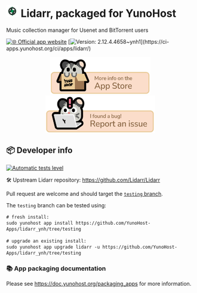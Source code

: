 <!--
N.B.: This README was automatically generated by <https://github.com/YunoHost/apps_tools/blob/main/readme_generator>
It shall NOT be edited by hand.
-->

<h1>
  <img src="https://raw.githubusercontent.com/YunoHost/apps/main/logos/lidarr.png" width="32px" alt="Logo of Lidarr">
  Lidarr, packaged for YunoHost
</h1>

Music collection manager for Usenet and BitTorrent users

[![🌐 Official app website](https://img.shields.io/badge/Official_app_website-darkgreen?style=for-the-badge)](https://lidarr.audio)
[![Version: 2.12.4.4658~ynh1](https://img.shields.io/badge/Version-2.12.4.4658~ynh1-rgba(0,150,0,1)?style=for-the-badge)](https://ci-apps.yunohost.org/ci/apps/lidarr/)

<div align="center">
<a href="https://apps.yunohost.org/app/lidarr"><img height="100px" src="https://github.com/YunoHost/yunohost-artwork/raw/refs/heads/main/badges/neopossum-badges/badge_more_info_on_the_appstore.svg"/></a>
<a href="https://github.com/YunoHost-Apps/lidarr_ynh/issues"><img height="100px" src="https://github.com/YunoHost/yunohost-artwork/raw/refs/heads/main/badges/neopossum-badges/badge_report_an_issue.svg"/></a>
</div>

## 📦 Developer info

[![Automatic tests level](https://apps.yunohost.org/badge/cilevel/lidarr)](https://ci-apps.yunohost.org/ci/apps/lidarr/)

🛠️ Upstream Lidarr repository: <https://github.com/Lidarr/Lidarr>

Pull request are welcome and should target the [`testing` branch](https://github.com/YunoHost-Apps/lidarr_ynh/tree/testing).

The `testing` branch can be tested using:
```
# fresh install:
sudo yunohost app install https://github.com/YunoHost-Apps/lidarr_ynh/tree/testing

# upgrade an existing install:
sudo yunohost app upgrade lidarr -u https://github.com/YunoHost-Apps/lidarr_ynh/tree/testing
```

### 📚 App packaging documentation

Please see <https://doc.yunohost.org/packaging_apps> for more information.